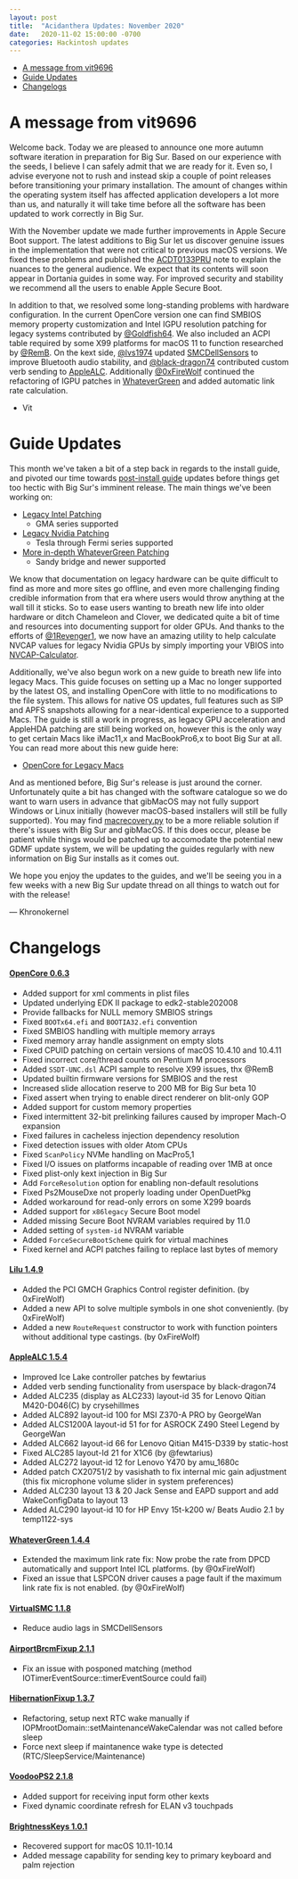 ```yaml
---
layout: post
title:  "Acidanthera Updates: November 2020"
date:   2020-11-02 15:00:00 -0700
categories: Hackintosh updates
---
```


* [A message from vit9696](#a-message-from-vit9696)
* [Guide Updates](#guide-updates)
* [Changelogs](#changelogs)

# A message from vit9696

Welcome back. Today we are pleased to announce one more autumn software iteration in preparation for Big Sur. Based on our experience with the seeds, I believe I can safely admit that we are ready for it. Even so, I advise everyone not to rush and instead skip a couple of point releases before transitioning your primary installation. The amount of changes within the operating system itself has affected application developers a lot more than us, and naturally it will take time before all the software has been updated to work correctly in Big Sur.

With the November update we made further improvements in Apple Secure Boot support. The latest additions to Big Sur let us discover genuine issues in the implementation that were not critical to previous macOS versions. We fixed these problems and published the [ACDT0133PRU](https://github.com/acidanthera/OpenCorePkg/blob/master/Docs/Errata/Errata.pdf) note to explain the nuances to the general audience. We expect that its contents will soon appear in Dortania guides in some way. For improved security and stability we recommend all the users to enable Apple Secure Boot.

In addition to that, we resolved some long-standing problems with hardware configuration. In the current OpenCore version one can find SMBIOS memory property customization and Intel IGPU resolution patching for legacy systems contributed by [@Goldfish64](https://github.com/Goldfish64). We also included an ACPI table required by some X99 platforms for macOS 11 to function researched by [@RemB](https://github.com/remb). On the kext side, [@lvs1974](https://github.com/lvs1974) updated [SMCDellSensors](https://github.com/acidanthera/VirtualSMC) to improve Bluetooth audio stability, and [@black-dragon74](https://github.com/black-dragon74) contributed custom verb sending to [AppleALC](https://github.com/acidanthera/AppleALC/releases). Additionally [@0xFireWolf](https://github.com/0xFireWolf) continued the refactoring of IGPU patches in [WhateverGreen](WhateverGreen) and added automatic link rate calculation.

- Vit

# Guide Updates

This month we've taken a bit of a step back in regards to the install guide, and pivoted our time towards [post-install guide](https://dortania.github.io/OpenCore-Post-Install/) updates before things get too hectic with Big Sur's imminent release. The main things we've been working on:

* [Legacy Intel Patching](https://dortania.github.io/OpenCore-Post-Install/gpu-patching/legacy-intel/)
  * GMA series supported
* [Legacy Nvidia Patching](https://dortania.github.io/OpenCore-Post-Install/gpu-patching/nvidia-patching/)
  * Tesla through Fermi series supported
* [More in-depth WhateverGreen Patching](https://dortania.github.io/OpenCore-Post-Install/gpu-patching/intel-patching/)
  * Sandy bridge and newer supported
  
We know that documentation on legacy hardware can be quite difficult to find as more and more sites go offline, and even more challenging finding credible information from that era where users would throw anything at the wall till it sticks. So to ease users wanting to breath new life into older hardware or ditch Chameleon and Clover, we dedicated quite a bit of time and resources into documenting support for older GPUs. And thanks to the efforts of [@1Revenger1](https://github.com/1Revenger1/), we now have an amazing utility to help calculate NVCAP values for legacy Nvidia GPUs by simply importing your VBIOS into [NVCAP-Calculator](https://github.com/1Revenger1/NVCAP-Calculator).

Additionally, we've also begun work on a new guide to breath new life into legacy Macs. This guide focuses on setting up a Mac no longer supported by the latest OS, and installing OpenCore with little to no modifications to the file system. This allows for native OS updates, full features such as SIP and APFS snapshots allowing for a near-identical experience to a supported Macs. The guide is still a work in progress, as legacy GPU acceleration and AppleHDA patching are still being worked on, however this is the only way to get certain Macs like iMac11,x and MacBookPro6,x to boot Big Sur at all. You can read more about this new guide here:

* [OpenCore for Legacy Macs](https://dortania.github.io/OpenCore-For-Legacy-Macs/)

And as mentioned before, Big Sur's release is just around the corner. Unfortunately quite a bit has changed with the software catalogue so we do want to warn users in advance that gibMacOS may not fully support Windows or Linux initially (however macOS-based installers will still be fully supported). You may find [macrecovery.py](https://github.com/acidanthera/OpenCorePkg/tree/master/Utilities/macrecovery) to be a more reliable solution if there's issues with Big Sur and gibMacOS. If this does occur, please be patient while things would be patched up to accomodate the potential new GDMF update system, we will be updating the guides regularly with new information on Big Sur installs as it comes out.

We hope you enjoy the updates to the guides, and we'll be seeing you in a few weeks with a new Big Sur update thread on all things to watch out for with the release!

— Khronokernel

# Changelogs

#### [OpenCore 0.6.3](https://github.com/acidanthera/OpenCorePkg/releases)

- Added support for xml comments in plist files
- Updated underlying EDK II package to edk2-stable202008
- Provide fallbacks for NULL memory SMBIOS strings
- Fixed `BOOTx64.efi` and `BOOTIA32.efi` convention
- Fixed SMBIOS handling with multiple memory arrays
- Fixed memory array handle assignment on empty slots
- Fixed CPUID patching on certain versions of macOS 10.4.10 and 10.4.11
- Fixed incorrect core/thread counts on Pentium M processors
- Added `SSDT-UNC.dsl` ACPI sample to resolve X99 issues, thx @RemB
- Updated builtin firmware versions for SMBIOS and the rest
- Increased slide allocation reserve to 200 MB for Big Sur beta 10
- Fixed assert when trying to enable direct renderer on blit-only GOP
- Added support for custom memory properties
- Fixed intermittent 32-bit prelinking failures caused by improper Mach-O expansion
- Fixed failures in cacheless injection dependency resolution
- Fixed detection issues with older Atom CPUs
- Fixed `ScanPolicy` NVMe handling on MacPro5,1
- Fixed I/O issues on platforms incapable of reading over 1MB at once
- Fixed plist-only kext injection in Big Sur
- Add `ForceResolution` option for enabling non-default resolutions
- Fixed Ps2MouseDxe not properly loading under OpenDuetPkg
- Added workaround for read-only errors on some X299 boards
- Added support for `x86legacy` Secure Boot model
- Added missing Secure Boot NVRAM variables required by 11.0
- Added setting of `system-id` NVRAM variable
- Added `ForceSecureBootScheme` quirk for virtual machines
- Fixed kernel and ACPI patches failing to replace last bytes of memory

#### [Lilu 1.4.9](https://github.com/acidanthera/Lilu/releases)

- Added the PCI GMCH Graphics Control register definition. (by 0xFireWolf)
- Added a new API to solve multiple symbols in one shot conveniently. (by 0xFireWolf)
- Added a new `RouteRequest` constructor to work with function pointers without additional type castings. (by 0xFireWolf)

#### [AppleALC 1.5.4](https://github.com/acidanthera/AppleALC/releases)

- Improved Ice Lake controller patches by fewtarius
- Added verb sending functionality from userspace by black-dragon74
- Added ALC235 (display as ALC233) layout-id 35 for Lenovo Qitian M420-D046(C) by crysehillmes
- Added ALC892 layout-id 100 for MSI Z370-A PRO by GeorgeWan
- Added ALCS1200A layout-id 51 for for ASROCK Z490 Steel Legend by GeorgeWan
- Added ALC662 layout-id 66 for Lenovo Qitian M415-D339 by static-host
- Fixed ALC285 layout-Id 21 for X1C6 (by @fewtarius)
- Added ALC272 layout-id 12 for Lenovo Y470 by amu_1680c
- Added patch CX20751/2 by vasishath to fix internal mic gain adjustment (this fix microphone volume slider in system preferences)
- Added ALC230 layout 13 & 20 Jack Sense and EAPD support and add WakeConfigData to layout 13
- Added ALC290 layout-id 10 for HP Envy 15t-k200 w/ Beats Audio 2.1 by temp1122-sys

#### [WhateverGreen 1.4.4](https://github.com/acidanthera/WhateverGreen/releases)

- Extended the maximum link rate fix: Now probe the rate from DPCD automatically and support Intel ICL platforms. (by @0xFireWolf)
- Fixed an issue that LSPCON driver causes a page fault if the maximum link rate fix is not enabled. (by @0xFireWolf)

#### [VirtualSMC 1.1.8](https://github.com/acidanthera/VirtualSMC/releases)

- Reduce audio lags in SMCDellSensors
 
#### [AirportBrcmFixup 2.1.1](https://github.com/acidanthera/AirportBrcmFixup/releases)

- Fix an issue with posponed matching (method IOTimerEventSource::timerEventSource could fail)

#### [HibernationFixup 1.3.7](https://github.com/acidanthera/HibernationFixup/releases)

- Refactoring, setup next RTC wake manually if IOPMrootDomain::setMaintenanceWakeCalendar was not called before sleep
- Force next sleep if maintanence wake type is detected (RTC/SleepService/Maintenance)

#### [VoodooPS2 2.1.8](https://github.com/acidanthera/VoodooPS2/releases)

- Added support for receiving input form other kexts
- Fixed dynamic coordinate refresh for ELAN v3 touchpads

#### [BrightnessKeys 1.0.1](https://github.com/acidanthera/BrightnessKeys/releases)

- Recovered support for macOS 10.11-10.14
- Added message capability for sending key to primary keyboard and palm rejection
